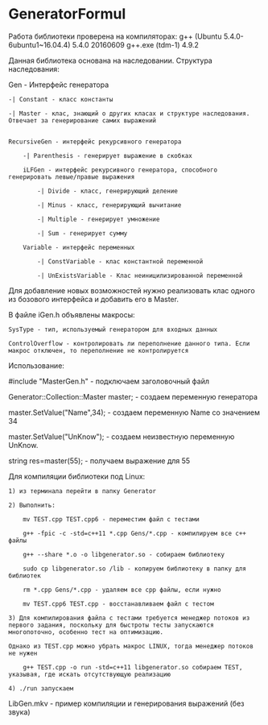 # GeneratorFormul

Работа библиотеки проверена на компиляторах: 
	g++ (Ubuntu 5.4.0-6ubuntu1~16.04.4) 5.4.0 20160609
	g++.exe (tdm-1) 4.9.2


Данная библиотека основана на наследовании. Структура наследования:

Gen - Интерфейс генератора

	-| Constant - класс константы

	-| Master - клас, знающий о других класах и структуре наследования. Отвечает за генерирование самих выражений


	RecursiveGen - интерфейс рекурсивного генератора

		-| Parenthesis - генерирует выражение в скобках

		iLFGen - интерфейс рекурсивного генератора, способного генерировать левые/правые выражения

			-| Divide - класс, генерирующий деление

			-| Minus - класс, генерирующий вычитание

			-| Multiple - генерирует умножение

			-| Sum - генерирует сумму

		Variable - интерфейс переменных

			-| ConstVariable - клас константной переменной

			-| UnExistsVariable - Клас неиницилизированной переменной 


Для добавление новых возможностей нужно реализовать клас одного из бозового интерфейса и добавить его в Master.

В файле iGen.h объявлены макросы:

	SysType - тип, используемый генератором для входных данных

	ControlOverflow - контролировать ли переполнение данного типа. Если макрос отключен, то переполнение не контролируется


Использование:

#include "MasterGen.h" - подключаем заголовочный файл

Generator::Collection::Master master; - создаем переменную генератора

master.SetValue("Name",34); - создаем переменную Name со значением 34

master.SetValue("UnKnow"); - создаем неизвестную переменную UnKnow.

string res=master(55); - получаем выражение для 55

	
Для компиляции библиотеки под Linux:

	1) из терминала перейти в папку Generator

	2) Выполнить: 

		mv TEST.cpp TEST.cpp6 - переместим файл с тестами

		g++ -fpic -c -std=c++11 *.cpp Gens/*.cpp - компилируем все c++ файлы

		g++ --share *.o -o libgenerator.so - собираем библиотеку

		sudo cp libgenerator.so /lib - копируем библиотеку в папку для библиотек

		rm *.cpp Gens/*.cpp - удаляем все cpp файлы, если нужно

		mv TEST.cpp6 TEST.cpp - восстанавливаем файл с тестом

	3) Для компилирования файла с тестами требуется менеджер потоков из первого задания, поскольку для быстроты тесты запускаются многопоточно, особенно тест на оптимизацию.

	Однако из TEST.cpp можно убрать макрос LINUX, тогда менеджер потоков не нужен

		g++ TEST.cpp -o run -std=c++11 libgenerator.so собираем TEST, указывая, где искать отсутствующую реализацию

	4) ./run запускаем

LibGen.mkv - пример компиляции и генерирования выражений (без звука)
	
